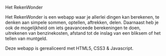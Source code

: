 Het RekenWonder

Het RekenWonder is een webapp waar je allerlei dingen kan berekenen, te denken aan simpele sommen, optellen, aftrekken, delen.
Daarnaast heb je ook de mogelijkheid om iets geavanceede berekeningen te doen, uitrekenen van benzinekosten, afstand tot de
inslag van een bliksem of het tellen van muntgeld.

Deze webapp is gerealiceerd met HTML5, CSS3 & Javascript.
